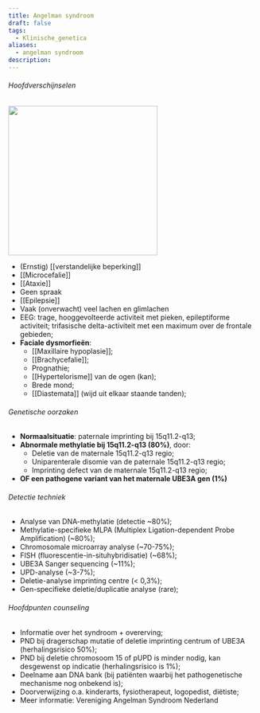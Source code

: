 ```yaml
---
title: Angelman syndroom
draft: false
tags:
  - Klinische_genetica
aliases:
  - angelman syndroom
description:
---
```




###### Hoofdverschijnselen

<img width="300px" src="https://i.imgur.com/i7K7Xr2.png"></img>


- (Ernstig) [[verstandelijke beperking]]
- [[Microcefalie]]
- [[Ataxie]]
- Geen spraak
- [[Epilepsie]]
- Vaak (onverwacht) veel lachen en glimlachen
- EEG: trage, hooggevolteerde activiteit met pieken, epileptiforme activiteit; trifasische delta-activiteit met een maximum over de frontale gebieden; 
- **Faciale dysmorfieën**:
	- [[Maxillaire hypoplasie]];
	- [[Brachycefalie]];
	- Prognathie;
	- [[Hypertelorisme]] van de ogen (kan);
	- Brede mond;
	- [[Diastemata]] (wijd uit elkaar staande tanden);

###### Genetische oorzaken
- **Normaalsituatie**: paternale imprinting bij 15q11.2-q13;
- **Abnormale methylatie bij 15q11.2-q13 (80%)**, door:
	- Deletie van de maternale 15q11.2-q13 regio;
	- Uniparenterale disomie van de paternale 15q11.2-q13 regio;
	- Imprinting defect van de maternale 15q11.2-q13 regio;
- **OF een pathogene variant van het maternale UBE3A gen (1%)**

###### Detectie techniek
- Analyse van DNA-methylatie (detectie ~80%);
- Methylatie-specifieke MLPA (Multiplex Ligation-dependent Probe Amplification) (~80%);
- Chromosomale microarray analyse (~70-75%);
- FISH (fluorescentie-in-situhybridisatie) (~68%);
- UBE3A Sanger sequencing (~11%);
- UPD-analyse (~3-7%);
- Deletie-analyse imprinting centre (< 0,3%);
- Gen-specifieke deletie/duplicatie analyse (rare);

###### Hoofdpunten counseling
- Informatie over het syndroom + overerving;
- PND bij dragerschap mutatie of deletie imprinting centrum of UBE3A (herhalingsrisico 50%);
- PND bij deletie chromosoom 15 of pUPD is minder nodig, kan desgewenst op indicatie (herhalingsrisico is 1%);
- Deelname aan DNA bank (bij patiënten waarbij het pathogenetische mechanisme nog onbekend is);
- Doorverwijzing o.a. kinderarts, fysiotherapeut, logopedist, diëtiste;
- Meer informatie: Vereniging Angelman Syndroom Nederland
